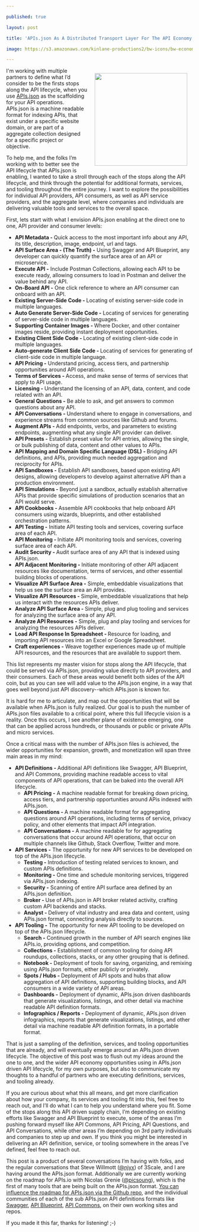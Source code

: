 ---
published: true
layout: post
title: 'APIs.json As A Distributed Transport Layer For The API Economy'
image: https://s3.amazonaws.com/kinlane-productions2/bw-icons/bw-economy-api.png
---

<p><img style="padding: 15px;" src="https://s3.amazonaws.com/kinlane-productions2/bw-icons/bw-economy-api.png" alt="" width="250" align="right" />
<p>I'm working with multiple partners to define what I&rsquo;d consider to be the firsts stops along the API lifecycle, when you use <a href="http://apisjson.org">APIs.json</a> as the scaffolding for your API operations. APIs.json is a machine readable format for indexing APIs, that exist under a specific website domain, or are part of a aggregate collection designed for a specific project or objective.
<p>To help me, and the folks I&rsquo;m working with to better see the API lifecycle that APIs.json is enabling, I wanted to take a stroll through each of the stops along the API lifecycle, and think through the potential for additional formats, services, and tooling throughout the entire journey. I want to explore the possibilities for individual API providers, API consumers, as well as API service providers, and the aggregate level, where companies and individuals are delivering valuable tools and services to the overall space.
<p>First, lets start with what I envision APIs.json enabling at the direct one to one, API provider and consumer levels:
<ul>
<li><strong>API Metadata - </strong>Quick access to the most important info about any API, its title, description, image, endpoint, url and tags.</li>
<li><strong>API Surface Area - (The Truth) -</strong> Using Swagger and API Blueprint, any developer can quickly quantify the surface area of an API or microservice.</li>
<li><strong>Execute API -</strong> Include Postman Collections, allowing each API to be execute ready, allowing consumers to load in Postman and deliver the value behind any API.</li>
<li><strong>On-Board API -</strong> One click reference to where an API consumer can onboard with an API.</li>
<li><strong>Existing Server-Side Code - </strong>Locating of existing server-side code in multiple languages.</li>
<li><strong>Auto Generate Server-Side Code -</strong> Locating of services for generating of server-side code in multiple languages.</li>
<li><strong>Supporting Container Images - </strong>Where Docker, and other container images reside, providing instant deployment opportunities.</li>
<li><strong>Existing Client Side Code - </strong>Locating of existing client-side code in multiple languages.</li>
<li><strong>Auto-generate Client Side Code - </strong>Locating of services for generating of client-side code in multiple language.</li>
<li><strong>API Pricing -</strong> Understand pricing, access tiers, and partnership opportunities around API operations.</li>
<li><strong>Terms of Services - </strong>Access, and make sense of terms of services that apply to API usage.</li>
<li><strong>Licensing - </strong>Understand the licensing of an API, data, content, and code related with an API.</li>
<li><strong>General Questions -</strong> Be able to ask, and get answers to common questions about any API.</li>
<li><strong>API Conversations - </strong>Understand where to engage in conversations, and experience streams from common sources like Github and forums.</li>
<li><strong>Augment APIs - </strong>Add endpoints, verbs, and parameters to existing endpoints, augmenting what any single API provider can deliver.</li>
<li><strong>API Presets -</strong> Establish preset value for API entries, allowing the single, or bulk publishing of data, content and other values to APIs.</li>
<li><strong>API Mapping and Domain Specific Language (DSL) - </strong>Bridging API definitions, and APIs, providing much needed aggregation and reciprocity for APIs.</li>
<li><strong>API Sandboxes -</strong> Establish API sandboxes, based upon existing API designs, allowing developers to develop against alternative API than a production environment.</li>
<li><strong>API Simulations - </strong>Beyond just a sandbox, actually establish alternative APIs that provide specific simulations of production scenarios that an API would serve.</li>
<li><strong>API Cookbooks - </strong>Assemble API cookbooks that help onboard API consumers using wizards, blueprints, and other established orchestration patterns.</li>
<li><strong>API Testing -</strong> Initiate API testing tools and services, covering surface area of each API.</li>
<li><strong>API Monitoring - </strong>Initiate API monitoring tools and services, covering surface area of each API.</li>
<li><strong>Audit Security - </strong>Audit surface area of any API that is indexed using APIs.json.</li>
<li><strong>API Adjacent Monitoring - </strong>Initiate monitoring of other API adjacent resources like documentation, terms of services, and other essential building blocks of operations.</li>
<li><strong>Visualize API Surface Area -</strong> Simple, embeddable visualizations that help us see the surface area an API provides.</li>
<li><strong>Visualize API Resources - </strong>Simple, embeddable visualizations that help us interact with the resources APIs deliver.</li>
<li><strong>Analyze API Surface Area - </strong>Simple, plug and plug tooling and services for analyzing the surface area of any API.</li>
<li><strong>Analyze API Resources -</strong> Simple, plug and play tooling and services for analyzing the resources APIs deliver.</li>
<li><strong>Load API Response In Spreadsheet - </strong>Resource for loading, and importing API resources into an Excel or Google Spreadsheet.</li>
<li><strong>Craft experiences -</strong> Weave together experiences made up of multiple API resources, and the resources that are available to support them.</li>
</ul>
<p>This list represents my master vision for stops along the API lifecycle, that could be served via APIs.json, providing value directly to API providers, and their consumers. Each of these areas would benefit both sides of the API coin, but as you can see will add value to the APIs.json engine, in a way that goes well beyond just API discovery--which APIs.json is known for.
<p>It is hard for me to articulate, and map out the opportunities that will be available when APIs.json is fully realized. Our goal is to push the number of APIs.json files available to a critical point, where this full lifecycle vision is a reality. Once this occurs, I see another plane of existence emerging, one that can be applied across hundreds, or thousands or public or private APIs and micro services.
<p>Once a critical mass with the number of APIs.json files is achieved, the wider opportunities for expansion, growth, and monetization will span three main areas in my mind:
<ul>
<li><strong>API Definitions - </strong>Additional API definitions like Swagger, API Blueprint, and API Commons, providing machine readable access to vital components of API operations, that can be baked into the overall API lifecycle. 
<ul>
<li><strong>API Pricing -</strong> A machine readable format for breaking down pricing, access tiers, and partnership opportunities around APis indexed with APIs.json.</li>
<li><strong>API Questions - </strong>A machine readable format for aggregating questions around API operations, including terms of service, privacy policy, and other elements that impact API integration.</li>
<li><strong>API Conversations - </strong>A machine readable for for aggregating conversations that occur around API operations, that occur on multiple channels like Github, Stack Overflow, Twitter and more.</li>
</ul>
</li>
<li><strong>API Services -</strong>&nbsp;The opportunity for new API services to be developed on top of the APIs.json lifecycle.   
<ul>
<li><strong>Testing -</strong> Introduction of testing related services to known, and custom APIs definitions.</li>
<li><strong>Monitoring -</strong> One time and schedule monitoring services, triggered via APIs.json indexing.</li>
<li><strong>Security -</strong> Scanning of entire API surface area defined by an APIs.json definition.</li>
<li><strong>Broker - </strong>Use of APIs.json in API broker related activity, crafting custom API backends and stacks.</li>
<li><strong>Analyst - </strong>Delivery of vital industry and area data and content, using APis.json format, connecting analysis directly to sources.</li>
</ul>
</li>
<li><strong>API Tooling&nbsp;<strong>-</strong></strong>&nbsp;The opportunity for new API tooling to be developed on top of the APIs.json lifecycle.  
<ul>
<li><strong>Search -</strong> Continued growth in the number of API search engines like APIs.io, providing options, and competition.</li>
<li><strong>Collections -</strong> Establishment of common tooling for doing API roundups, collections, stacks, or any other grouping that is defined.</li>
<li><strong>Notebook -</strong> Deployment of tools for saving, organizing, and remixing using APIs.json formats, either publicly or privately.</li>
<li><strong>Spots / Hubs - </strong>Deployment of API spots and hubs that allow aggregation of API definitions, supporting building blocks, and API consumers in a wide variety of API areas.</li>
<li><strong>Dashboards -</strong> Deployment of dynamic, APIs.json driven dashboards that generate visualizations, listings, and other detail via machine readable API definition formats.</li>
<li><strong>Infographics / Reports -</strong> Deployment of dynamic, APIs.json driven infographics, reports  that generate visualizations, listings, and other detail via machine readable API definition formats, in a portable format.</li>
</ul>
</li>
</ul>
<p>That is just a sampling of the definition, services, and tooling opportunities that are already, and will eventually emerge around an APIs.json driven lifecycle. The objective of this post was to flush out my ideas around the one to one, and the wider API economy opportunities using in APIs.json driven API lifecycle, for my own purposes, but also to communicate my thoughts to a handful of partners who are executing definitions, services, and tooling already.
<p>If you are curious about what this all means, and get more clarification about how your company, its services and tooling fit into this, feel free to reach out, and I&rsquo;ll do what I can to help you understand where you fit. Some of the stops along this API driven supply chain, I&rsquo;m depending on existing efforts like Swagger and API Blueprint to execute, some of the areas I&rsquo;m pushing forward myself like API Commons, API Pricing, API Questions, and API Conversations, while other areas I&rsquo;m depending on 3rd party individuals and companies to step up and own. If you think you might be interested in delivering an API definition, service, or tooling somewhere in the areas I&rsquo;ve defined, feel free to reach out.
<p>This post is a product of several conversations I&rsquo;m having with folks, and the regular conversations that Steve Willmott (<a href="https://twitter.com/njyx">@njyx</a>) of 3Scale, and I are having around the APIs.json format. Additionally we are currently working on the roadmap for APIs.io with Nicolas Grenie (<a href="https://twitter.com/picsoung">@picsoung</a>), which is the first of many tools that are being built on the APIs.json format. <a href="https://github.com/api-commons/api-json/issues">You can influence the roadmap for APIs.json via the Github repo</a>, and the individual communities of each of the sub APIs.json API definitions formats like <a href="http://swagger.io">Swagger</a>, <a href="https://apiblueprint.org/">API Blueprint</a>, <a href="http://apicommons.org">API Commons</a>, on their own working sites and repos.
<p>If you made it this far, thanks for listening! ;-)


